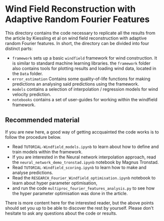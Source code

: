 # Wind Field Reconstruction with Adaptive Random Fourier Features

This directory contains the code necessary to replicate all the results from the article by Kiessling et al
on wind field reconstruction with adaptive random Fourier features. In short, the directory can be divided into four distinct parts:

* `framework` sets up a basic `windfield` framework for wind construction. It is similar to standard machine learning libraries.
the `framework` folder also contains tools for plotting results and loading wind data, located in the `Data` folder.
* `error_estimation` Contains some quality-of-life functions for making predictions an analysing said predictions using the framework.
* `models` contains a selection of interpolation / regression models for wind velocity prediction.
* `notebooks` contains a set of user-guides for working within the windfield framework.

## Recommended material

If you are new here, a good way of getting accquainted the code works is to follow the procedure below.

* Read `TUTORIAL-Windfield_models.ipynb` to learn about how to define and train models within the framework.
* If you are interested in the Neural network interpolation approach, read the `neural_network_demo_tronstad.ipynb` notebook by Magnus Tronstad.
* Read `TUTORIAL-Windfield_scoring.ipynb` to learn how to make and analyse predictions.
* Read the `RESEARCH_Fourier_Windfield_optimisation.ipynb` notebook to learn about hyper parameter optimisation,
* and run the code `multiproc_fourier_features_analysis.py` to see how the hyper parameter optimisation was done in the article.

There is more content here for the interested reader, but the above points should set you up to be able to discover the rest by yourself.
Please don't hesitate to ask any questions about the code or results.
